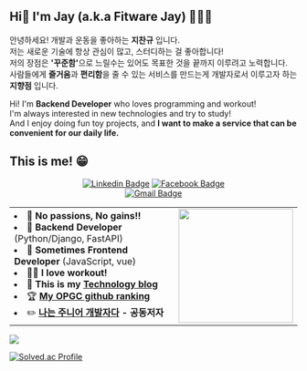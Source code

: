 ## Hi👋 I'm Jay (a.k.a Fitware Jay) 👨🏻‍💻
안녕하세요! 개발과 운동을 좋아하는 <strong>지찬규</strong> 입니다.  
저는 새로운 기술에 항상 관심이 많고, 스터디하는 걸 좋아합니다!  
저의 장점은 <strong>'꾸준함'</strong>으로 느릴수는 있어도 목표한 것을 끝까지 이루려고 노력합니다.  
사람들에게 <strong>즐거움</strong>과 <strong>편리함</strong>을 줄 수 있는 서비스를 만드는게 개발자로서 이루고자 하는 <strong>지향점</strong> 입니다.  

Hi! I'm <strong>Backend Developer</strong> who loves programming and workout!  
I'm always interested in new technologies and try to study!  
And I enjoy doing fun toy projects, and <strong>I want to make a service that can be convenient for our daily life.</strong>  
  
## This is me! 😁 
<div align=center>
	
  [![Linkedin Badge](https://img.shields.io/badge/-LinkedIn-blue?style=flat-square&logo=Linkedin&logoColor=white&link=https:/https://www.linkedin.com/in/%EC%B0%AC%EA%B7%9C-%EC%A7%80-22149a1a7/)](https://www.linkedin.com/in/%EC%B0%AC%EA%B7%9C-%EC%A7%80-22149a1a7/)
  [![Facebook Badge](https://img.shields.io/badge/facebook-1877f2?style=flat-square&logo=facebook&logoColor=white&link=https://www.facebook.com/changyu.ji.7)](https://www.facebook.com/changyu.ji.7)	
  [![Gmail Badge](https://img.shields.io/badge/Gmail-d14836?style=flat-square&logo=Gmail&logoColor=white&link=mailto:ckj9014@gmail.com)](mailto:ckj9014@gmail.com)
</div>

<table>
	<td>
		<li>🚀  <strong>No passions, No gains!!</strong></li>
		<li>💾  <strong>Backend Developer</strong> (Python/Django, FastAPI) </li>
	    	<li>🤣  <strong>Sometimes Frontend Developer</strong> (JavaScript, vue)</li>
		<li>🏋️‍♂️  <strong>I love workout!</strong></li>
		<li>📝  <strong>This is my <a href="https://jay-ji.tistory.com/">Technology blog</a></strong></li>
		<li>🏆  <strong><a href="https://www.opgc.me/#/users/Jay-Chan9yu">My OPGC github ranking<a></strong></li>
		<li>✏️  <strong><a href="https://jay-ji.tistory.com/87">나는 주니어 개발자다</a> - 공동저자</strong></li>
	</td>
	<td>
	<img width=200 src="https://img1.daumcdn.net/thumb/R1280x0/?scode=mtistory2&fname=https%3A%2F%2Fblog.kakaocdn.net%2Fdn%2FkWHCW%2FbtrinzRHo5L%2FxLbIhIzrcMmGn1GrqnMBG0%2Fimg.png">
	</td>
</table>

<div>
<a href="https://www.opgc.me/#/users/Jay-Chan9yu" target="_blank" >
	<img src="https://api.opgc.me/githubs/users/JAY-Chan9yu/tag/?theme=prism" />
</a>

[![Solved.ac Profile](http://mazassumnida.wtf/api/generate_badge?boj=ckj9014)](https://solved.ac/ckj9014)
<!-- <br>
<img src="https://github-readme-stats.vercel.app/api?username=JAY-Chan9yu&show_icons=true&hide_title=true&theme=vue" />
</div> --!>
